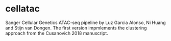 # cellatac
Sanger Cellular Genetics ATAC-seq pipeline by Luz Garcia Alonso, Ni Huang and Stijn van Dongen.
The first version impmlements the clustering approach from the Cusanovich 2018 manuscript.
